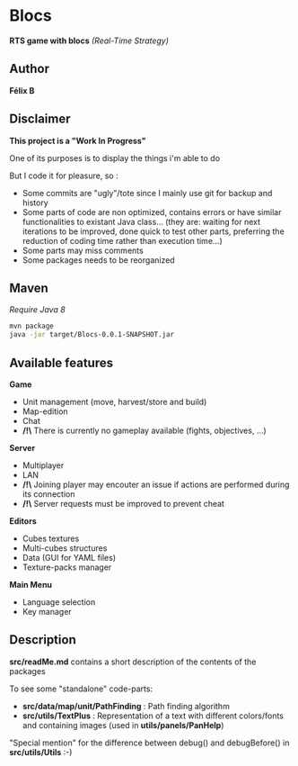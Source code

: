 # Blocs

**RTS game with blocs** *(Real-Time Strategy)*


## Author

**Félix B**

## Disclaimer

**This project is a "Work In Progress"**

One of its purposes is to display the things i'm able to do

But I code it for pleasure, so :

* Some commits are "ugly"/tote since I mainly use git for backup and history
* Some parts of code are non optimized, contains errors or have similar functionalities to existant Java class... (they are: waiting for next iterations to be improved, done quick to test other parts, preferring the reduction of coding time rather than execution time...) 
* Some parts may miss comments
* Some packages needs to be reorganized

## Maven

*Require Java 8*

```bash
mvn package
java -jar target/Blocs-0.0.1-SNAPSHOT.jar
```

## Available features

**Game**

* Unit management (move, harvest/store and build)
* Map-edition 
* Chat
* **/!\\** There is currently no gameplay available (fights, objectives, ...)

**Server**

* Multiplayer
* LAN
* **/!\\** Joining player may encouter an issue if actions are performed during its connection
* **/!\\** Server requests must be improved to prevent cheat

**Editors**

* Cubes textures
* Multi-cubes structures
* Data (GUI for YAML files)
* Texture-packs manager

**Main Menu**

* Language selection
* Key manager

## Description

**src/readMe.md** contains a short description of the contents of the packages

To see some "standalone" code-parts:

* **src/data/map/unit/PathFinding** : Path finding algorithm
* **src/utils/TextPlus** : Representation of a text with different colors/fonts and containing images (used in **utils/panels/PanHelp**)

"Special mention" for the difference between debug() and debugBefore() in **src/utils/Utils** :-)
